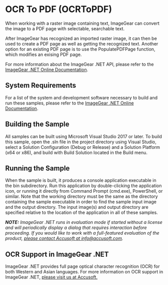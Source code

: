 # OCR To PDF (OCRToPDF)

When working with a raster image containing text, ImageGear can convert the image to a PDF page with selectable, searchable text.

After ImageGear has recognized an imported raster image, it can then be used to create a PDF page as well as getting the recognized text. Another option for an existing PDF page is to use the PopulatePDFPage function, which modifies an exising PDF page.

For more information about the ImageGear .NET API, please refer to the [ImageGear .NET Online Documentation](https://help.accusoft.com/ImageGear-Net/latest/Windows/HTML/webframe.html).

## System Requirements

For a list of the system and development software necessary to build and run these samples, please refer to the [ImageGear .NET Online Documentation](https://help.accusoft.com/ImageGear-Net/latest/Windows/HTML/webframe.html#System_Requirements.html).

## Building the Sample

All samples can be built using Microsoft Visual Studio 2017 or later. To build this sample, open the .sln file in the project directory using Visual Studio, select a Solution Configuration (Debug or Release) and a Solution Platform (x64 or x86), and build with Build Solution located in the Build menu.  

## Running the Sample

When the sample is built, it produces a console application executable in the bin subdirectory. Run this application by double-clicking the application icon, or running it directly from Command Prompt (cmd.exe), PowerShell, or similar. Note that the working directory must be the same as the directory containing the sample executable in order to find the sample input image and the output directory. The input image(s) and output directory are specified relative to the location of the application in all of these samples.

_**NOTE:** ImageGear .NET runs in evaluation mode if started without a license and will periodically display a dialog that requires interaction before proceeding. If you would like to work with a full-featured evaluation of the product, [please contact Accusoft at info@accusoft.com](mailto:info@accusoft.com)._

## OCR Support in ImageGear .NET

ImageGear .NET provides full page optical character recognition (OCR) for both Western and Asian languages. For more information on OCR support in ImageGear .NET, [please visit us at Accusoft.](https://www.accusoft.com/products/imagegear-collection/imagegear-dot-net/)
